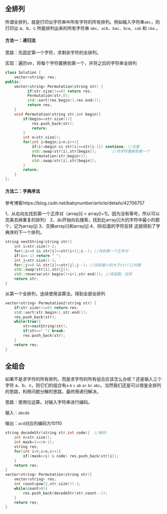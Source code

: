 ## 全排列

所谓全排列，就是打印出字符串中所有字符的所有排列。例如输入字符串`abc`，则打印出 a、b、c 所能排列出来的所有字符串 `abc`、`acb`、`bac`、`bca`、`cab` 和 `cba` 。

#### 方法一：递归法

思路：先固定第一个字符，求剩余字符的全排列。

实现：遍历str，将每个字符置换到第一个，并将之后的字符串全排列

```c++
class Solution {
    vector<string> res;
public:
    vector<string> Permutation(string str) {
          if(str.size()==0) return res;
          Permutation(str,0);
          std::sort(res.begin(),res.end());
          return res;
    }
    void Permutation(string str,int begin){
        if(begin==str.size()){
            res.push_back(str);
            return;
        }
        int n=str.size();
        for(int i=begin;i<n;i++){
            if(i!=begin && str[i]==str[i-1]) continue; //去重
            std::swap(str[i],str[begin]);		//将字符置换到第一个
            Permutation(str,begin+1);
            std::swap(str[i],str[begin]);
        }
        return;
    }
};
```

#### 方法二：字典序法

参考博客https://blog.csdn.net/babynumber/article/details/42706757

1、从右向左找到第一个正序对（array[i] < array[i+1]，因为没有等号，所以可以完美去掉重复的排列）
2、从i开始向右搜索，找到比array[i]大的字符中最小的那个，记为array[j]
3、交换array[i]和array[j]
4、将i后面的字符反转
这就得到了字典序的下一个排列。

```c++
string nextString(string str){
    int i=str.size()-2;
    for(;i>=0 && str[i]>=str[i+1];i--);	//找到第一个正序对
    if(i==-1) return " ";
    int j=str.size()-1;
    for(;j>=0 && str[i]>=str[j];j--); //找到最小的大于str[i]的数
    std::swap(str[i],str[j]);
    std::reverse(str.begin()+i+1,str.end()); //库函数，反转
    return str;
}
```

从第一个全排列，连续使用该算法，得到全部全排列

```c++
vector<string> Permutation2(string str) {
    if(str.size()==0) return res;
    std::sort(str.begin(),str.end());
    res.push_back(str);
    while(true){
        str=nextString(str);
        if(str==" ") break;
        res.push_back(str);
    }
    return res;
}
```



## 全组合

如果不是求字符的所有排列，而是求字符的所有组合应该怎么办呢？还是输入三个字符 a、b、c，则它们的组合有`a` `b` `c` `ab` `ac` `bc` `abc`。当然我们还是可以借鉴全排列的思路，利用问题分解的思路，最终用递归解决。

思路：使用位运算。对输入字符串进行编码。

输入：`abcde`   

输出：`acd`对应的编码为10110

```c++
string decodeStr(string str,int code){ 	//解码
    int n=str.size();
    int mask=1<<(n-1);
    string res;
    for(int i=0;i<n;i++){
        if((mask>>i) & code) res.push_back(str[i]);
    }
    return res;
}
vector<string> Permutation(string str){
    vector<string> res;
    int count=pow(2,str.size())-1;
    while(count>0){
        res.push_back(decodeStr(str,count--));
    }
    return res;
}
```

